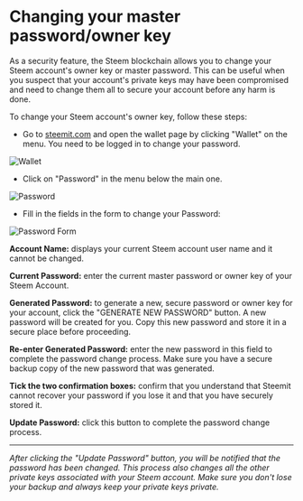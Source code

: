 # Changing your master password/owner key

As a security feature, the Steem blockchain allows you to change your Steem account's owner key or master password. This can be useful when you suspect that your account's private keys may have been compromised and need to change them all to secure your account before any harm is done.

To change your Steem account's owner key, follow these steps:

- Go to [steemit.com](https://www.steemit.com) and open the wallet page by clicking "Wallet" on the menu. You need to be logged in to change your password.

![Wallet](..assets\img\tut_wallet.png)

- Click on "Password" in the menu below the main one.

![Password](..assets\img\tut_password.png)

- Fill in the fields in the form to change your Password:

![Password Form](..asset\img\tut_password_form.png)

**Account Name:** displays your current Steem account user name and it cannot be changed.

**Current Password:** enter the current master password or owner key of your Steem Account.

**Generated Password:** to generate a new, secure password or owner key for your account, click the "GENERATE NEW PASSWORD" button. A new password will be created for you. Copy this new password and store it in a secure place before proceeding.

**Re-enter Generated Password:** enter the new password in this field to complete the password change process. Make sure you have a secure backup copy of the new password that was generated.

**Tick the two confirmation boxes:** confirm that you understand that Steemit cannot recover your password if you lose it and that you have securely stored it.

**Update Password:** click this button to complete the password change process.

---

*After clicking the "Update Password" button, you will be notified that the password has been changed. This process also changes all the other private keys associated with your Steem account. Make sure you don't lose your backup and always keep your private keys private.*
